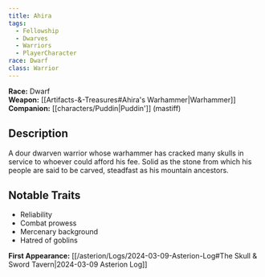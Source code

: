 ```yaml
---
title: Ahira
tags:
  - Fellowship
  - Dwarves
  - Warriors
  - PlayerCharacter
race: Dwarf
class: Warrior
---
```


**Race:** Dwarf  
**Weapon:** [[Artifacts-&-Treasures#Ahira's Warhammer|Warhammer]]  
**Companion:** [[characters/Puddin|Puddin']] (mastiff)

## Description
A dour dwarven warrior whose warhammer has cracked many skulls in service to whoever could afford his fee. Solid as the stone from which his people are said to be carved, steadfast as his mountain ancestors.

## Notable Traits
- Reliability
- Combat prowess
- Mercenary background
- Hatred of goblins

**First Appearance:** [[/asterion/Logs/2024-03-09-Asterion-Log#The Skull & Sword Tavern|2024-03-09 Asterion Log]]
